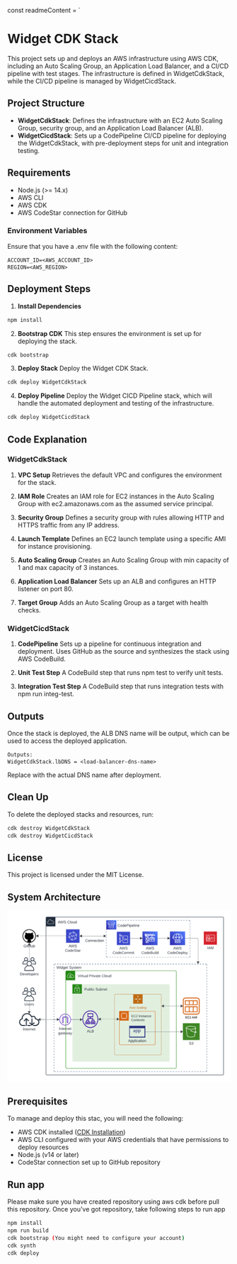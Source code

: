 const readmeContent = `
# Widget CDK Stack

This project sets up and deploys an AWS infrastructure using AWS CDK, including an Auto Scaling Group, an Application Load Balancer, and a CI/CD pipeline with test stages. The infrastructure is defined in WidgetCdkStack, while the CI/CD pipeline is managed by WidgetCicdStack.

## Project Structure

- **WidgetCdkStack**: Defines the infrastructure with an EC2 Auto Scaling Group, security group, and an Application Load Balancer (ALB).
- **WidgetCicdStack**: Sets up a CodePipeline CI/CD pipeline for deploying the WidgetCdkStack, with pre-deployment steps for unit and integration testing.

## Requirements

- Node.js (>= 14.x)
- AWS CLI
- AWS CDK
- AWS CodeStar connection for GitHub

### Environment Variables

Ensure that you have a .env file with the following content:

```
ACCOUNT_ID=<AWS_ACCOUNT_ID>
REGION=<AWS_REGION>
```

## Deployment Steps

1. **Install Dependencies**
```bash
npm install
```

2. **Bootstrap CDK**
This step ensures the environment is set up for deploying the stack.
```bash
cdk bootstrap
```

3. **Deploy Stack**
Deploy the Widget CDK Stack.
```bash
cdk deploy WidgetCdkStack
```

4. **Deploy Pipeline**
Deploy the Widget CICD Pipeline stack, which will handle the automated deployment and testing of the infrastructure.
```bash
cdk deploy WidgetCicdStack
```

## Code Explanation

### WidgetCdkStack

1. **VPC Setup**
Retrieves the default VPC and configures the environment for the stack.

2. **IAM Role**
Creates an IAM role for EC2 instances in the Auto Scaling Group with ec2.amazonaws.com as the assumed service principal.

3. **Security Group**
Defines a security group with rules allowing HTTP and HTTPS traffic from any IP address.

4. **Launch Template**
Defines an EC2 launch template using a specific AMI for instance provisioning.

5. **Auto Scaling Group**
Creates an Auto Scaling Group with min capacity of 1 and max capacity of 3 instances.

6. **Application Load Balancer**
Sets up an ALB and configures an HTTP listener on port 80.

7. **Target Group**
Adds an Auto Scaling Group as a target with health checks.

### WidgetCicdStack

1. **CodePipeline**
Sets up a pipeline for continuous integration and deployment. Uses GitHub as the source and synthesizes the stack using AWS CodeBuild.

2. **Unit Test Step**
A CodeBuild step that runs npm test to verify unit tests.

3. **Integration Test Step**
A CodeBuild step that runs integration tests with npm run integ-test.

## Outputs

Once the stack is deployed, the ALB DNS name will be output, which can be used to access the deployed application.

```
Outputs:
WidgetCdkStack.lbDNS = <load-balancer-dns-name>
```

Replace <load-balancer-dns-name> with the actual DNS name after deployment.

## Clean Up

To delete the deployed stacks and resources, run:
```bash
cdk destroy WidgetCdkStack
cdk destroy WidgetCicdStack
```

## License

This project is licensed under the MIT License.

## System Architecture
![alt text](infrastructure_cicd.png)

## Prerequisites
To manage and deploy this stac, you will need the following:
- AWS CDK installed ([CDK Installation](https://docs.aws.amazon.com/cdk/latest/guide/getting_started.html))
- AWS CLI configured with your AWS credentials that have permissions to deploy resources
- Node.js (v14 or later)
- CodeStar connection set up to GitHub repository


## Run app
Please make sure you have created repository using aws cdk before pull this repository.
Once you've got repository, take following steps to run app

```bash
npm install
npm run build
cdk bootstrap (You might need to configure your account)
cdk synth
cdk deploy
```